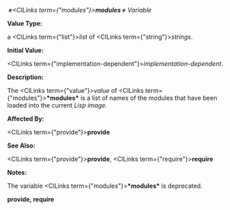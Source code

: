 *∗<ClLinks  term={"modules"}><b>*modules*</b></ClLinks>∗ Variable* 



**Value Type:** 



a <ClLinks  term={"list"}><i>list</i></ClLinks> of <ClLinks  term={"string"}><i>strings</i></ClLinks>. 



**Initial Value:** 



<ClLinks  term={"implementation-dependent"}><i>implementation-dependent</i></ClLinks>. 



**Description:** 



The <ClLinks  term={"value"}><i>value</i></ClLinks> of <ClLinks  term={"modules"}><b>\*modules\*</b></ClLinks> is a list of names of the modules that have been loaded into the current *Lisp image*. 



**Affected By:** 



<ClLinks  term={"provide"}><b>provide</b></ClLinks> 



**See Also:** 



<ClLinks  term={"provide"}><b>provide</b></ClLinks>, <ClLinks  term={"require"}><b>require</b></ClLinks> 



**Notes:** 



The variable <ClLinks  term={"modules"}><b>\*modules\*</b></ClLinks> is deprecated. 







 



 



**provide, require** 



